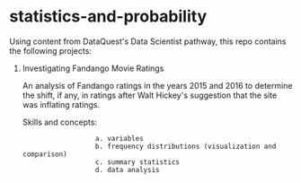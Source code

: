 # statistics-and-probability

Using content from DataQuest's Data Scientist pathway, this repo contains the following projects:

  1. Investigating Fandango Movie Ratings
    
      An analysis of Fandango ratings in the years 2015 and 2016 to determine the shift, if any, in ratings after Walt Hickey's suggestion that the site was inflating ratings.
      
      Skills and concepts: 
                           
                           a. variables
                           b. frequency distributions (visualization and comparison)
                           c. summary statistics
                           d. data analysis 
                           
                          
                         
